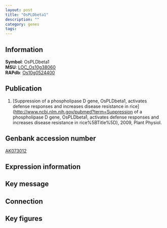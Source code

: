 ```yaml
---
layout: post
title: "OsPLDbeta1"
description: ""
category: genes
tags: 
---
```


## Information
__Symbol__: OsPLDbeta1  
__MSU__: [LOC_Os10g38060](http://rice.plantbiology.msu.edu/cgi-bin/ORF_infopage.cgi?orf=LOC_Os10g38060)  
__RAPdb__: [Os10g0524400](http://rapdb.dna.affrc.go.jp/viewer/gbrowse_details/irgsp1?name=Os10g0524400)  

## Publication
1. [Suppression of a phospholipase D gene, OsPLDbeta1, activates defense responses and increases disease resistance in rice](http://www.ncbi.nlm.nih.gov/pubmed?term=Suppression of a phospholipase D gene, OsPLDbeta1, activates defense responses and increases disease resistance in rice%5BTitle%5D), 2009, Plant Physiol.

## Genbank accession number
[AK073012](http://www.ncbi.nlm.nih.gov/nuccore/AK073012)  

## Expression information

## Key message

## Connection

## Key figures


